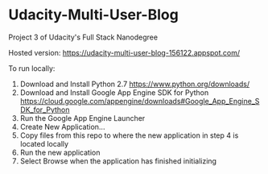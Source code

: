 # Udacity-Multi-User-Blog
Project 3 of Udacity's Full Stack Nanodegree

Hosted version: https://udacity-multi-user-blog-156122.appspot.com/

To run locally:

1. Download and Install Python 2.7 https://www.python.org/downloads/
2. Download and Install Google App Engine SDK for Python https://cloud.google.com/appengine/downloads#Google_App_Engine_SDK_for_Python
3. Run the Google App Engine Launcher
4. Create New Application...
5. Copy files from this repo to where the new application in step 4 is located locally
6. Run the new application
7. Select Browse when the application has finished initializing
